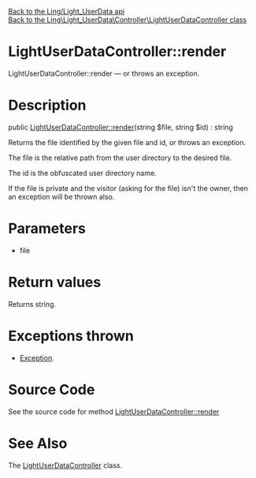 [Back to the Ling/Light_UserData api](https://github.com/lingtalfi/Light_UserData/blob/master/doc/api/Ling/Light_UserData.md)<br>
[Back to the Ling\Light_UserData\Controller\LightUserDataController class](https://github.com/lingtalfi/Light_UserData/blob/master/doc/api/Ling/Light_UserData/Controller/LightUserDataController.md)


LightUserDataController::render
================



LightUserDataController::render — or throws an exception.




Description
================


public [LightUserDataController::render](https://github.com/lingtalfi/Light_UserData/blob/master/doc/api/Ling/Light_UserData/Controller/LightUserDataController/render.md)(string $file, string $id) : string




Returns the file identified by the given file and id,
or throws an exception.

The file is the relative path from the user directory to the desired file.

The id is the obfuscated user directory name.

If the file is private and the visitor (asking for the file) isn't the owner,
then an exception will be thrown also.




Parameters
================


- file

    


Return values
================

Returns string.


Exceptions thrown
================

- [Exception](http://php.net/manual/en/class.exception.php).&nbsp;







Source Code
===========
See the source code for method [LightUserDataController::render](https://github.com/lingtalfi/Light_UserData/blob/master/Controller/LightUserDataController.php#L40-L98)


See Also
================

The [LightUserDataController](https://github.com/lingtalfi/Light_UserData/blob/master/doc/api/Ling/Light_UserData/Controller/LightUserDataController.md) class.



